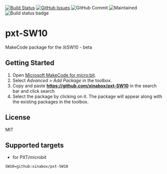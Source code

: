 [![Build Status](https://travis-ci.org/xinabox/pxt-SW10.svg?branch=master)](https://travis-ci.org/xinabox/pxt-SW10)
[![GitHub Issues](https://img.shields.io/github/issues/xinabox/pxt-SW10.svg)](https://github.com/xinabox/pxt-SW10/issues) ![GitHub Commit](https://img.shields.io/github/last-commit/xinabox/pxt-SW10) ![Maintained](https://img.shields.io/maintenance/yes/2020) ![Build status badge](https://github.com/xinabox/pxt-SW10/workflows/MakeCode/badge.svg)

# pxt-SW10
MakeCode package for the ☒SW10 - beta

## Getting Started

1. Open [Microsoft MakeCode for micro:bit](https://makecode.microbit.org).
2. Select *Advanced > Add Package* in the toolbox.
3. Copy and paste **https://github.com/xinabox/pxt-SW10** in the search bar and click search
4. Select the package by clicking on it. The package will appear along with the existing packages in the toolbox.

## License

MIT

## Supported targets

* for PXT/microbit
```package
SW10=github:xinabox/pxt-SW10
```
